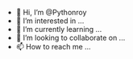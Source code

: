 - 👋 Hi, I’m @Pythonroy
- 👀 I’m interested in ...
- 🌱 I’m currently learning ...
- 💞️ I’m looking to collaborate on ...
- 📫 How to reach me ...

<!---
Pythonroy/Pythonroy is a ✨ special ✨ repository because its `README.md` (this file) appears on your GitHub profile.
You can click the Preview link to take a look at your changes.
--->

